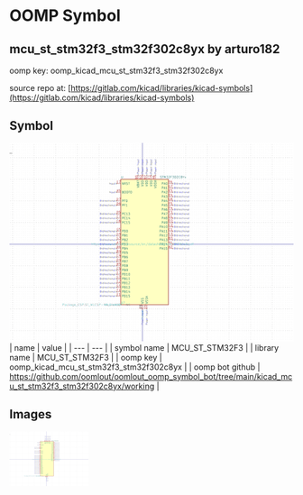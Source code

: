 # OOMP Symbol  
## mcu_st_stm32f3_stm32f302c8yx  by arturo182  
  
oomp key: oomp_kicad_mcu_st_stm32f3_stm32f302c8yx  
  
source repo at: [https://gitlab.com/kicad/libraries/kicad-symbols](https://gitlab.com/kicad/libraries/kicad-symbols)  
## Symbol  
  
[![working.png](working_600.png)](working.png)  
| name | value | 
| --- | --- | 
| symbol name | MCU_ST_STM32F3 | 
| library name | MCU_ST_STM32F3 | 
| oomp key | oomp_kicad_mcu_st_stm32f3_stm32f302c8yx | 
| oomp bot github | https://github.com/oomlout/oomlout_oomp_symbol_bot/tree/main/kicad_mcu_st_stm32f3_stm32f302c8yx/working | 
## Images  
  
[![working.png](working_140.png)](working.png)  
